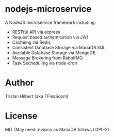 # nodejs-microservice
A NodeJS microservice framework including:
- RESTful API via express
- Request based authentication via JWt
- Cacheing via Redis
- Consistent Database Storage via MariaDB SQL
- Available Database Storage via MongoDB
- Message Brokering from RabbitMQ
- Task Secheduling via node-cron

# Author
Tristan Hilbert (aka TFlexSoom)

# License
MIT (May need revision as MariaDB follows LGPL-2)